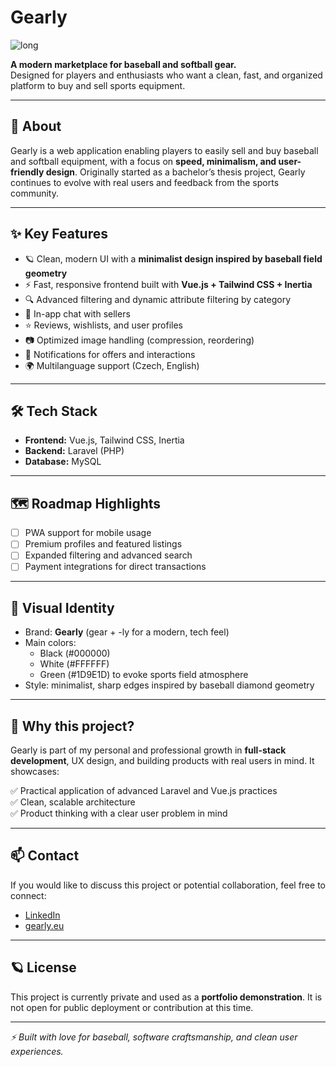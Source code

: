 # Gearly

![long](https://github.com/user-attachments/assets/4868fa12-bff6-4d85-b788-0885e31fc657)

**A modern marketplace for baseball and softball gear.**  
Designed for players and enthusiasts who want a clean, fast, and organized platform to buy and sell sports equipment.

---

## 🚀 About

Gearly is a web application enabling players to easily sell and buy baseball and softball equipment, with a focus on **speed, minimalism, and user-friendly design**. Originally started as a bachelor’s thesis project, Gearly continues to evolve with real users and feedback from the sports community.

---

## ✨ Key Features

- 🪐 Clean, modern UI with a **minimalist design inspired by baseball field geometry**
- ⚡ Fast, responsive frontend built with **Vue.js + Tailwind CSS + Inertia**
- 🔍 Advanced filtering and dynamic attribute filtering by category
- 💬 In-app chat with sellers
- ⭐ Reviews, wishlists, and user profiles
- 📷 Optimized image handling (compression, reordering)
- 🔔 Notifications for offers and interactions
- 🌍 Multilanguage support (Czech, English)

---

## 🛠️ Tech Stack

- **Frontend:** Vue.js, Tailwind CSS, Inertia
- **Backend:** Laravel (PHP)
- **Database:** MySQL

---

## 🗺️ Roadmap Highlights

- [ ] PWA support for mobile usage
- [ ] Premium profiles and featured listings
- [ ] Expanded filtering and advanced search
- [ ] Payment integrations for direct transactions

---

## 🎨 Visual Identity

- Brand: **Gearly** (gear + -ly for a modern, tech feel)
- Main colors:
  - Black (#000000)
  - White (#FFFFFF)
  - Green (#1D9E1D) to evoke sports field atmosphere
- Style: minimalist, sharp edges inspired by baseball diamond geometry

---

## 🤝 Why this project?

Gearly is part of my personal and professional growth in **full-stack development**, UX design, and building products with real users in mind. It showcases:

✅ Practical application of advanced Laravel and Vue.js practices  
✅ Clean, scalable architecture  
✅ Product thinking with a clear user problem in mind

---

## 📫 Contact

If you would like to discuss this project or potential collaboration, feel free to connect:

- [LinkedIn](www.linkedin.com/in/vojtěch-koubek-559981243)  
- [gearly.eu](https://gearly.eu)

---

## 🪐 License

This project is currently private and used as a **portfolio demonstration**. It is not open for public deployment or contribution at this time.

---

_⚡ Built with love for baseball, software craftsmanship, and clean user experiences._
